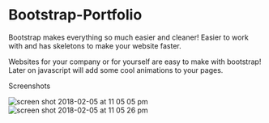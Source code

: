 # Bootstrap-Portfolio

Bootstrap makes everything so much easier and cleaner! Easier to work with and has skeletons to make your website faster. 

Websites for your company or for yourself are easy to make with bootstrap! Later on javascript will add some cool animations to your pages. 


Screenshots

![screen shot 2018-02-05 at 11 05 05 pm](https://user-images.githubusercontent.com/28241085/35842652-1f208712-0ac9-11e8-93a3-b4ceb6abc6be.png)
![screen shot 2018-02-05 at 11 05 26 pm](https://user-images.githubusercontent.com/28241085/35842654-203fd85a-0ac9-11e8-8031-4e42ab5b3366.png)
